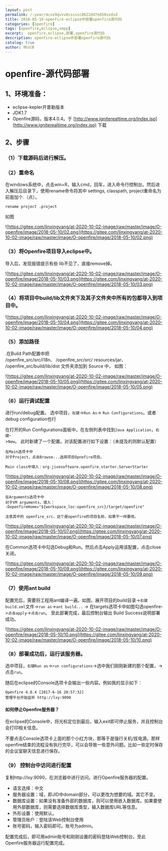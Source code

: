 ```yaml
---
layout: post
permalink: /:year/4cxx9qvvv0sssssc8622d47e658vxdsd
title: 2018-05-10-openfire-eclipse中部署openfire源代码
categories: [openfire]
tags: [openfire,eclipse,xmpp]
excerpt:  openfire,eclipse,部署,openfire源代码
description: openfire-eclipse中部署openfire源代码
catalog: true
author: 林兴洋
---
```


# openfire-源代码部署

## 1、环境准备： 
* eclipse-kepler开普勒版本
* JDK1.7
* Openfire源码，版本4.0.4。于 [http://www.igniterealtime.org/index.jsp](http://www.igniterealtime.org/index.jsp) 下载


## 2、步骤

### （1）下载源码后进行解压。 
### （2）重命名 

在windows系统中，点击win+R，输入cmd，回车，进入命令行控制台。然后进入解压后目录下，使用rename命令将其中 settings, classpath, project重命名为前面加个.（点）。

```
rename project .project
```

如图

![https://gitee.com/linxingyang/at-2020-10-02-image/raw/master/image/O-openfire/image/2018-05-10/02.png](https://gitee.com/linxingyang/at-2020-10-02-image/raw/master/image/O-openfire/image/2018-05-10/02.png)


### （3）将Openfire项目导入eclipse中。 

导入后，发现报错提示有些
lib不见了，直接remove掉。

![https://gitee.com/linxingyang/at-2020-10-02-image/raw/master/image/O-openfire/image/2018-05-10/03.png](https://gitee.com/linxingyang/at-2020-10-02-image/raw/master/image/O-openfire/image/2018-05-10/03.png)

### （4）将项目中build/lib文件夹下及其子文件夹中所有的包都导入到项目中。  

![https://gitee.com/linxingyang/at-2020-10-02-image/raw/master/image/O-openfire/image/2018-05-10/04.png](https://gitee.com/linxingyang/at-2020-10-02-image/raw/master/image/O-openfire/image/2018-05-10/04.png)

### （5）添加路径

.在Build Path配置中把  
/openfire_src/src/i18n、
/openfire_src/src/
resources/jar、
/openfire_src/build/lib/dist 
文件夹添加到 Source 中，
如图：

![https://gitee.com/linxingyang/at-2020-10-02-image/raw/master/image/O-openfire/image/2018-05-10/05.png](https://gitee.com/linxingyang/at-2020-10-02-image/raw/master/image/O-openfire/image/2018-05-10/05.png)

### （6）运行调试配置

进行run/debug配置。
选中项目，`右键`->`Run As`-> `Run Configurations`。或者debug configuration也行

在打开的Run Configurations面板中，在左侧列表中找到`Java Application`，`右键`->`New`。
此时新建了一个配置。对该配置进行如下设置：（未提及的则默认配置）

```
在Main选项卡中
对于Project，点击Browse...选择项目Opnefire项目。

Main class中填入：org.jivesoftware.openfire.starter.ServerStarter
```

![https://gitee.com/linxingyang/at-2020-10-02-image/raw/master/image/O-openfire/image/2018-05-10/08.png](https://gitee.com/linxingyang/at-2020-10-02-image/raw/master/image/O-openfire/image/2018-05-10/08.png)

```
在Arguments选项卡中
对于VM arguments，填入：
-DopenfireHome="${workspace_loc:openfire_src}/target/openfire"

注意其中的 openfire_src，这个是openfire的项目名称，如果不一样要改。
```

![https://gitee.com/linxingyang/at-2020-10-02-image/raw/master/image/O-openfire/image/2018-05-10/07.png](https://gitee.com/linxingyang/at-2020-10-02-image/raw/master/image/O-openfire/image/2018-05-10/07.png)

在Common选项卡中勾选Debug和Run。然后点击Apply运用该配置，点击close关闭。

![https://gitee.com/linxingyang/at-2020-10-02-image/raw/master/image/O-openfire/image/2018-05-10/09.png](https://gitee.com/linxingyang/at-2020-10-02-image/raw/master/image/O-openfire/image/2018-05-10/09.png)

### （7）使用ant build 

配置完后，需要将工程用ant编译一遍。如图，展开项目的build目录->`右键build.xml`文件->`run as`->`ant build...` -> 在targets选项卡中如图勾选openfire->`点击apply`->`点击run`。
至此部署完成，最后控制台输出 Build Success说明部署成功。

![https://gitee.com/linxingyang/at-2020-10-02-image/raw/master/image/O-openfire/image/2018-05-10/10.png](https://gitee.com/linxingyang/at-2020-10-02-image/raw/master/image/O-openfire/image/2018-05-10/10.png)

### （8）部署成功后，运行该服务器。

选中项目，`右键Run as`->`run configurations`->选中我们刚刚新建的那个配置，->点击`run`。

随后在eclipse的Console选项卡会输出一些内容。例如我的显示如下：

```
Openfire 4.0.4 [2017-6-16 20:57:32]
管理平台开始监听 http://lxy:9090
```

#### 如何停止Openfire服务器？

在eclipse的Console中，将光标定位到最后，输入exit即可停止服务，并且控制台会打印相关信息。


不要点击Console选项卡上面的那个小红方块，那等于是强行关机/拔电源。那样openfire结束的流程没有执行完毕，可以会导致一些意外问题。比如一些定时保存的会议室聊天信息进行保存。

### （9） 控制台中访问进行配置

复制http://lxy:9090，在浏览器中进行访问。进行Openfire服务器的配置。

* 语言选择：中文
* 服务器设置：域，即JID中domain部分，可以更改为想要的域。其它不变。
* 数据库设置：如果没有准备外部的数据库，则可以使用嵌入数据库。如果要使用外部数据库，则需要选择数据库类型，输入数据库URL等信息。
* 外形设置：使用默认。
* 管理员账户：登陆该Web控制台使用
* 账号密码，输入密码即可。账号为admin。

配置完成后，即可用admin账号和刚刚设置的密码登陆Web控制台。至此Openfire服务器运行配置完成。
